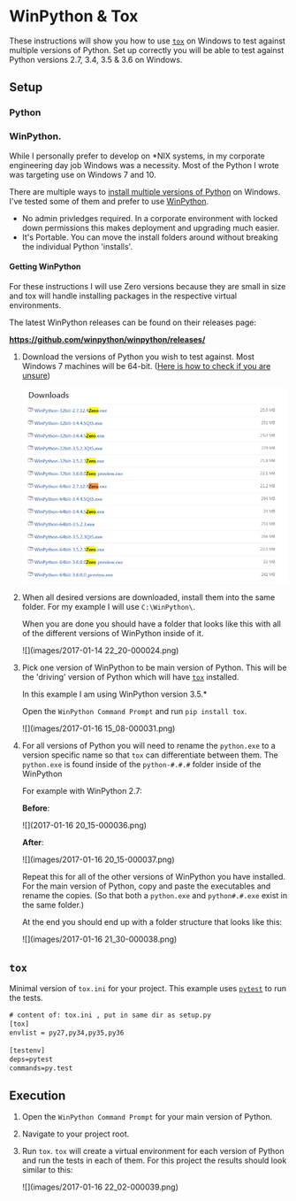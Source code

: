 # WinPython & Tox

These instructions will show you how to use [``tox``](https://tox.readthedocs.io/en/latest/) on Windows to test against multiple versions of Python. Set up correctly you will be able to test against Python versions 2.7, 3.4, 3.5 & 3.6 on Windows.

## Setup

### Python

### WinPython.

While I personally prefer to develop on \*NIX systems, in my corporate engineering day job Windows was a necessity. Most of the Python I wrote was targeting use on Windows 7 and 10.

There are multiple ways to [install multiple versions of Python](http://lmgtfy.com/?q=how+to+install+multiple+versions+of+python+on+windows) on Windows. I've tested some of them and prefer to use [WinPython](https://winpython.github.io/).

- No admin privledges required. In a corporate environment with locked down permissions this makes deployment and upgrading much easier.
- It's Portable. You can move the install folders around without breaking the individual Python 'installs'.

#### Getting WinPython

For these instructions I will use Zero versions because they are small in size and tox will handle installing packages in the respective virtual environments.

The latest WinPython releases can be found on their releases page:

**https://github.com/winpython/winpython/releases/**

1. Download the versions of Python you wish to test against. Most Windows 7 machines will be 64-bit. ([Here is how to check if you are unsure](https://support.microsoft.com/en-us/help/15056/windows-7-32-64-bit-faq))

   ![](images/ZeroDownload.png)

2. When all desired versions are downloaded, install them into the same folder. For my example I will use ```C:\WinPython\```.

   When you are done you should have a folder that looks like this with all of the different versions of WinPython inside of it.

   ![](images/2017-01-14 22_20-000024.png)
	
3. Pick one version of WinPython to be main version of Python. This will be the 'driving' version of Python which will have [``tox``](https://tox.readthedocs.io/en/latest/) installed.

   In this example I am using WinPython version 3.5.*
   
   Open the ``WinPython Command Prompt`` and run ``pip install tox``.

   ![](images/2017-01-16 15_08-000031.png)
   
4. For all versions of Python you will need to rename the ``python.exe`` to a version specific name so that ``tox`` can differentiate between them. The ``python.exe`` is found inside of the ``python-#.#.#`` folder inside of the WinPython

   For example with WinPython 2.7:

   **Before**:
   
   ![](2017-01-16 20_15-000036.png) 
   
   **After**:
   
   ![](images/2017-01-16 20_15-000037.png)
   
   Repeat this for all of the other versions of WinPython you have installed. For the main version of Python, copy and paste the executables and rename the copies. (So that both a ``python.exe`` and ``python#.#.exe`` exist in the same folder.)
   
   At the end you should end up with a folder structure that looks like this:
      
   ![](images/2017-01-16 21_30-000038.png)


## ``tox``

Minimal version of ``tox.ini`` for your project. This example uses [```pytest```](http://doc.pytest.org/en/latest/) to run the tests.

    # content of: tox.ini , put in same dir as setup.py
    [tox]
    envlist = py27,py34,py35,py36
    
    [testenv]
    deps=pytest
    commands=py.test


## Execution

1. Open the ``WinPython Command Prompt`` for your main version of Python.
 
2. Navigate to your project root.

3. Run ``tox``. ```tox``` will create a virtual environment for each version of Python and run the tests in each of them. For this project the results should look similar to this:

   ![](images/2017-01-16 22_02-000039.png)
